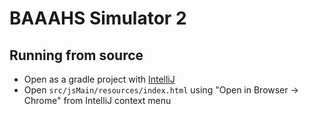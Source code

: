 # BAAAHS Simulator 2

## Running from source

* Open as a gradle project with [IntelliJ](https://www.jetbrains.com/idea/download/)
* Open `src/jsMain/resources/index.html` using "Open in Browser -> Chrome" from IntelliJ context menu